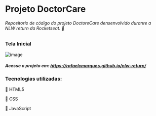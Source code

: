 # Projeto DoctorCare

###### Repositorio de código do projeto DoctoreCare densenvolvido duranre a NLW return da Rocketseat. :rocket:

### Tela Inicial 
![image](https://user-images.githubusercontent.com/55025119/192788881-bb04a87e-20f4-4d45-b771-d372e851a33b.png)

##### Acesse o projeto em: https://rafaelcmarques.github.io/nlw-return/

### Tecnologias utilizadas:
	
  :small_blue_diamond: HTML5
  
  :small_blue_diamond: CSS
  
  :small_blue_diamond: JavaScript
